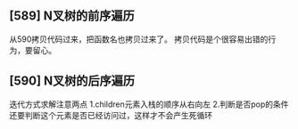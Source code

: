 


## [589] N叉树的前序遍历
从590拷贝代码过来，把函数名也拷贝过来了。
拷贝代码是个很容易出错的行为，要留心。

## [590] N叉树的后序遍历
迭代方式求解注意两点
1.children元素入栈的顺序从右向左
2.判断是否pop的条件还要判断这个元素是否已经访问过，这样才不会产生死循环
